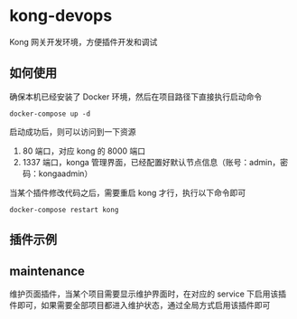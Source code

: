 # kong-devops
Kong 网关开发环境，方便插件开发和调试


## 如何使用
确保本机已经安装了 Docker 环境，然后在项目路径下直接执行启动命令 
```
docker-compose up -d
```
启动成功后，则可以访问到一下资源
1. 80 端口，对应 kong 的 8000 端口
2. 1337 端口，konga 管理界面，已经配置好默认节点信息（账号：admin，密码：kongaadmin）

当某个插件修改代码之后，需要重启 kong 才行，执行以下命令即可
```
docker-compose restart kong
```

## 插件示例
## maintenance
维护页面插件，当某个项目需要显示维护界面时，在对应的 service 下启用该插件即可，如果需要全部项目都进入维护状态，通过全局方式启用该插件即可
